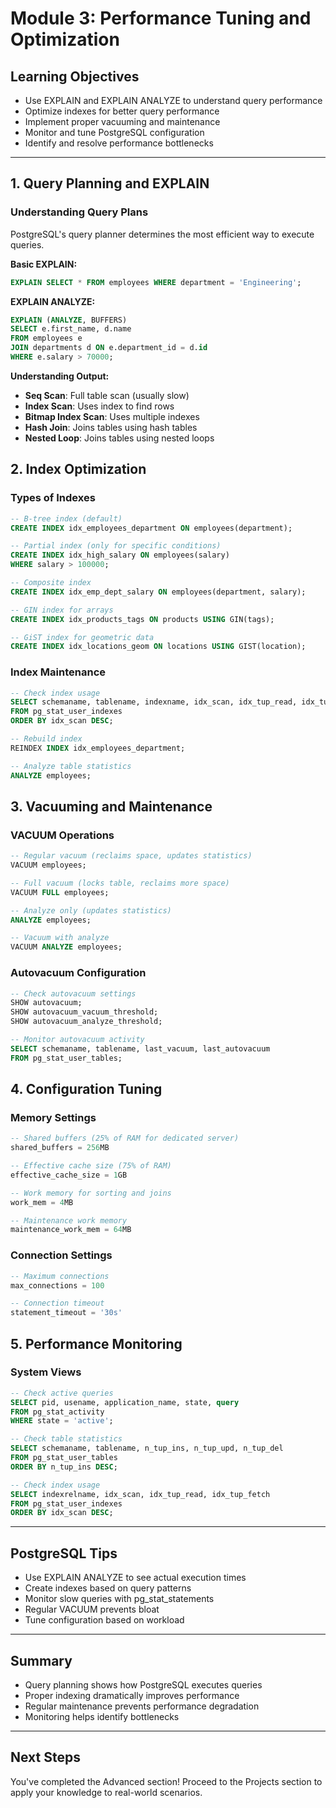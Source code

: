 # Module 3: Performance Tuning and Optimization

## Learning Objectives
- Use EXPLAIN and EXPLAIN ANALYZE to understand query performance
- Optimize indexes for better query performance
- Implement proper vacuuming and maintenance
- Monitor and tune PostgreSQL configuration
- Identify and resolve performance bottlenecks

---

## 1. Query Planning and EXPLAIN

### Understanding Query Plans
PostgreSQL's query planner determines the most efficient way to execute queries.

**Basic EXPLAIN:**
```sql
EXPLAIN SELECT * FROM employees WHERE department = 'Engineering';
```

**EXPLAIN ANALYZE:**
```sql
EXPLAIN (ANALYZE, BUFFERS) 
SELECT e.first_name, d.name 
FROM employees e 
JOIN departments d ON e.department_id = d.id 
WHERE e.salary > 70000;
```

**Understanding Output:**
- **Seq Scan**: Full table scan (usually slow)
- **Index Scan**: Uses index to find rows
- **Bitmap Index Scan**: Uses multiple indexes
- **Hash Join**: Joins tables using hash tables
- **Nested Loop**: Joins tables using nested loops

## 2. Index Optimization

### Types of Indexes
```sql
-- B-tree index (default)
CREATE INDEX idx_employees_department ON employees(department);

-- Partial index (only for specific conditions)
CREATE INDEX idx_high_salary ON employees(salary) 
WHERE salary > 100000;

-- Composite index
CREATE INDEX idx_emp_dept_salary ON employees(department, salary);

-- GIN index for arrays
CREATE INDEX idx_products_tags ON products USING GIN(tags);

-- GiST index for geometric data
CREATE INDEX idx_locations_geom ON locations USING GIST(location);
```

### Index Maintenance
```sql
-- Check index usage
SELECT schemaname, tablename, indexname, idx_scan, idx_tup_read, idx_tup_fetch
FROM pg_stat_user_indexes
ORDER BY idx_scan DESC;

-- Rebuild index
REINDEX INDEX idx_employees_department;

-- Analyze table statistics
ANALYZE employees;
```

## 3. Vacuuming and Maintenance

### VACUUM Operations
```sql
-- Regular vacuum (reclaims space, updates statistics)
VACUUM employees;

-- Full vacuum (locks table, reclaims more space)
VACUUM FULL employees;

-- Analyze only (updates statistics)
ANALYZE employees;

-- Vacuum with analyze
VACUUM ANALYZE employees;
```

### Autovacuum Configuration
```sql
-- Check autovacuum settings
SHOW autovacuum;
SHOW autovacuum_vacuum_threshold;
SHOW autovacuum_analyze_threshold;

-- Monitor autovacuum activity
SELECT schemaname, tablename, last_vacuum, last_autovacuum
FROM pg_stat_user_tables;
```

## 4. Configuration Tuning

### Memory Settings
```sql
-- Shared buffers (25% of RAM for dedicated server)
shared_buffers = 256MB

-- Effective cache size (75% of RAM)
effective_cache_size = 1GB

-- Work memory for sorting and joins
work_mem = 4MB

-- Maintenance work memory
maintenance_work_mem = 64MB
```

### Connection Settings
```sql
-- Maximum connections
max_connections = 100

-- Connection timeout
statement_timeout = '30s'
```

## 5. Performance Monitoring

### System Views
```sql
-- Check active queries
SELECT pid, usename, application_name, state, query 
FROM pg_stat_activity 
WHERE state = 'active';

-- Check table statistics
SELECT schemaname, tablename, n_tup_ins, n_tup_upd, n_tup_del
FROM pg_stat_user_tables
ORDER BY n_tup_ins DESC;

-- Check index usage
SELECT indexrelname, idx_scan, idx_tup_read, idx_tup_fetch
FROM pg_stat_user_indexes
ORDER BY idx_scan DESC;
```

---

## PostgreSQL Tips
- Use EXPLAIN ANALYZE to see actual execution times
- Create indexes based on query patterns
- Monitor slow queries with pg_stat_statements
- Regular VACUUM prevents bloat
- Tune configuration based on workload

---

## Summary
- Query planning shows how PostgreSQL executes queries
- Proper indexing dramatically improves performance
- Regular maintenance prevents performance degradation
- Monitoring helps identify bottlenecks

---

## Next Steps
You've completed the Advanced section! Proceed to the Projects section to apply your knowledge to real-world scenarios.